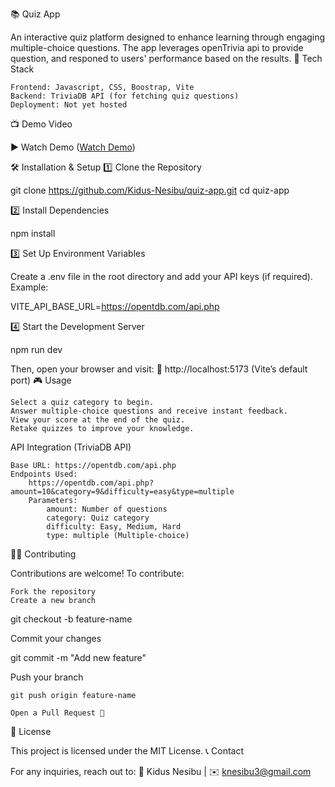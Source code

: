 📚 Quiz App

An interactive quiz platform designed to enhance learning through engaging multiple-choice questions. The app leverages openTrivia api to provide question, and responed to users' performance based on the results.
🚀 Tech Stack

    Frontend: Javascript, CSS, Boostrap, Vite
    Backend: TriviaDB API (for fetching quiz questions)
    Deployment: Not yet hosted

📺 Demo Video

▶️ Watch Demo ([Watch Demo](https://youtu.be/Vg8q3Ypap1Y?si=kfu-CWMMx5hIv_3U))

🛠 Installation & Setup
1️⃣ Clone the Repository

git clone https://github.com/Kidus-Nesibu/quiz-app.git
cd quiz-app

2️⃣ Install Dependencies

npm install

3️⃣ Set Up Environment Variables

Create a .env file in the root directory and add your API keys (if required). Example:

VITE_API_BASE_URL=https://opentdb.com/api.php

4️⃣ Start the Development Server

npm run dev

Then, open your browser and visit:
🔗 http://localhost:5173 (Vite’s default port)
🎮 Usage

    Select a quiz category to begin.
    Answer multiple-choice questions and receive instant feedback.
    View your score at the end of the quiz.
    Retake quizzes to improve your knowledge.

API Integration (TriviaDB API)

    Base URL: https://opentdb.com/api.php
    Endpoints Used:
        https://opentdb.com/api.php?amount=10&category=9&difficulty=easy&type=multiple
        Parameters:
            amount: Number of questions
            category: Quiz category
            difficulty: Easy, Medium, Hard
            type: multiple (Multiple-choice)

👨‍💻 Contributing

Contributions are welcome! To contribute:

    Fork the repository
    Create a new branch

git checkout -b feature-name

Commit your changes

git commit -m "Add new feature"

Push your branch

    git push origin feature-name

    Open a Pull Request 🚀

📜 License

This project is licensed under the MIT License.
📞 Contact

For any inquiries, reach out to:
📧 Kidus Nesibu | ✉️ knesibu3@gmail.com
